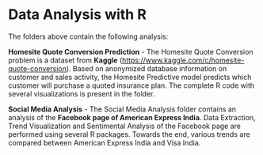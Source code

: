 # Data Analysis with R

The folders above contain the following analysis:

**Homesite Quote Conversion Prediction** - The Homesite Quote Conversion problem is a dataset from **Kaggle** (https://www.kaggle.com/c/homesite-quote-conversion). Based on anonymized database information on customer and sales activity, the Homesite Predictive model predicts which customer will purchase a quoted insurance plan. The complete R code with several visualizations is present in the folder.   

**Social Media Analysis** - The Social Media Analysis folder contains an analysis of the **Facebook page of American Express India**. Data Extraction, Trend Visualization and Sentimental Analysis of the Facebook page are performed using several R packages. Towards the end, various trends are compared between American Express India and Visa India.